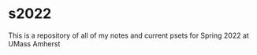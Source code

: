 # s2022

This is a repository of all of my notes and current psets for Spring 2022 at UMass Amherst
